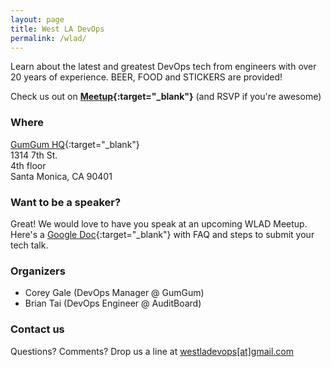 ```yaml
---
layout: page
title: West LA DevOps
permalink: /wlad/
---
```


Learn about the latest and greatest DevOps tech from engineers with over 20 years of experience. BEER, FOOD and STICKERS are provided!

Check us out on **[Meetup](https://www.meetup.com/West-LA-DevOps/){:target="_blank"}** (and RSVP if you're awesome)

### Where

[GumGum HQ](https://goo.gl/maps/mDYGGPjLeUwZwidi7){:target="_blank"} <br>
1314 7th St. <br>
4th floor <br>
Santa Monica, CA 90401

### Want to be a speaker?

Great! We would love to have you speak at an upcoming WLAD Meetup. Here's a [Google Doc](https://docs.google.com/document/d/1zqg7vHhM-o7LB_tRXKNM0z5g5ZC5vhpxzVuPn9xwU2g/edit?usp=sharing){:target="_blank"} with FAQ and steps to submit your tech talk.

### Organizers

- Corey Gale (DevOps Manager @ GumGum)
- Brian Tai (DevOps Engineer @ AuditBoard)

### Contact us

Questions? Comments? Drop us a line at [westladevops[at]gmail.com](mailto:westladevops@gmail.com)
